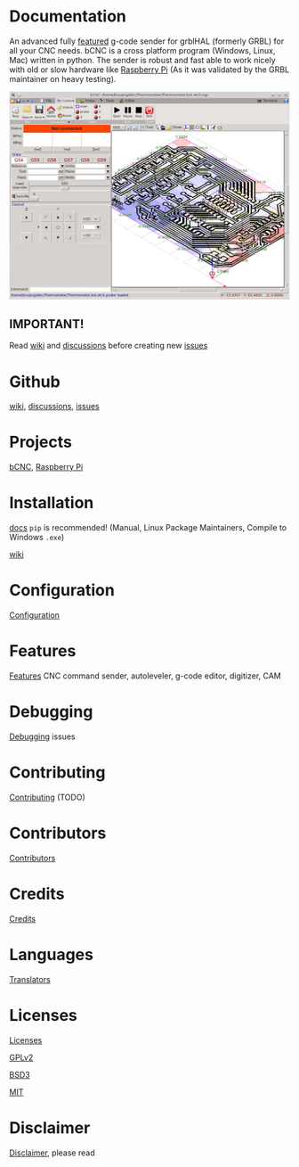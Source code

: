 # Documentation
An advanced fully [featured](FEATURES.md) g-code sender for grblHAL (formerly GRBL) for all your CNC needs. bCNC is a cross platform program (Windows, Linux, Mac) written in python. The sender is robust and fast able to work nicely with old or slow hardware like [Raspberry Pi](http://www.openbuilds.com/threads/bcnc-and-the-raspberry-pi.3038/) (As it was validated by the GRBL maintainer on heavy testing).

![bCNC screenshot](https://raw.githubusercontent.com/vlachoudis/bCNC/doc/Screenshots/bCNC.png)

## IMPORTANT!
Read [wiki](https://github.com/vlachoudis/bCNC/wiki) and [discussions](https://github.com/vlachoudis/bCNC/discussions) before creating new [issues](https://github.com/vlachoudis/bCNC/issues)

# Github
[wiki](https://github.com/vlachoudis/bCNC/wiki), [discussions](https://github.com/vlachoudis/bCNC/discussions), [issues](https://github.com/vlachoudis/bCNC/issues)

# Projects
[bCNC](https://pypi.org/project/bCNC/), [Raspberry Pi](http://www.openbuilds.com/threads/bcnc-and-the-raspberry-pi.3038/)

# Installation
[docs](INSTALLATION.md) `pip` is recommended! (Manual, Linux Package Maintainers, Compile to Windows `.exe`)

[wiki](https://github.com/vlachoudis/bCNC/wiki/Installation)

# Configuration
[Configuration](CONFIGURATION.md)

# Features
[Features](FEATURES.md) CNC command sender, autoleveler, g-code editor, digitizer, CAM

# Debugging
[Debugging](DEBUGGING.md) issues

# Contributing
[Contributing](CONTRIBUTING.md) (TODO)

# Contributors
[Contributors](CONTRIBUTORS.md)

# Credits
[Credits](CREDITS.md)

# Languages
[Translators](TRANSLATIONS.md)

# Licenses
[Licenses](LICENSES.md)

[GPLv2](LICENSE.md)

[BSD3](LICENSE.BSD3)

[MIT](LICENSE.MIT)

# Disclaimer
[Disclaimer](DISCLAIMER.md), please read
